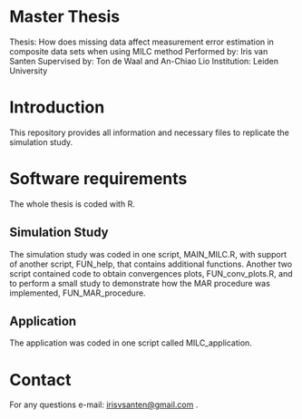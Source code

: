 # Master Thesis
Thesis: How does missing data affect measurement error estimation in composite data sets when using MILC method
Performed by: Iris van Santen
Supervised by: Ton de Waal and An-Chiao Lio
Institution: Leiden University

# Introduction
This repository provides all information and necessary files to replicate the simulation study.

# Software requirements
The whole thesis is coded with R. 

## Simulation Study
The simulation study was coded in one script, MAIN_MILC.R, with support of another script, FUN_help, that contains additional functions. Another two script contained code to obtain convergences plots, FUN_conv_plots.R, and to perform a small study to demonstrate how the MAR procedure was implemented, FUN_MAR_procedure. 

## Application
The application was coded in one script called MILC_application. 

# Contact
For any questions e-mail: irisvsanten@gmail.com . 
